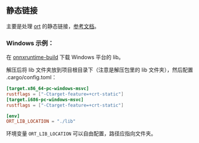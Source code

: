 ## 静态链接

主要是处理 [ort](https://ort.pyke.io/) 的静态链接，[参考文档](https://ort.pyke.io/setup/linking#static-linking)。

###  Windows 示例：

在 [onnxruntime-build](https://github.com/supertone-inc/onnxruntime-build/releases) 下载 Windows 平台的 lib。

解压后将 lib 文件夹放到项目根目录下（注意是解压包里的 lib 文件夹），然后配置 .cargo/config.toml：

```toml
[target.x86_64-pc-windows-msvc]
rustflags = ["-Ctarget-feature=+crt-static"]
[target.i686-pc-windows-msvc]
rustflags = ["-Ctarget-feature=+crt-static"]

[env]
ORT_LIB_LOCATION = "./lib"
```

环境变量 `ORT_LIB_LOCATION` 可以自由配置，路径应指向文件夹。
